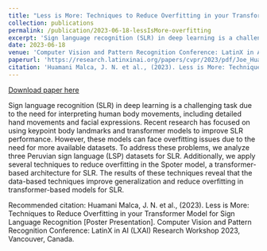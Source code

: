 ```yaml
---
title: "Less is More: Techniques to Reduce Overfitting in your Transformer Model for Sign Language Recognition"
collection: publications
permalink: /publication/2023-06-18-lessIsMore-overfitting
excerpt: 'Sign language recognition (SLR) in deep learning is a challenging task due to the need for interpreting human body movements, including detailed hand movements and facial expressions. Recent research has focused on using keypoint body landmarks and transformer models to improve SLR performance. However, these models can face overfitting issues due to the need for more available datasets. To address these problems, we analyze three Peruvian sign language (LSP) datasets for SLR. Additionally, we apply several techniques to reduce overfitting in the Spoter model, a transformer-based architecture for SLR. The results of these techniques reveal that the data-based techniques improve generalization and reduce overfitting in transformer-based models for SLR.'
date: 2023-06-18
venue: 'Computer Vision and Pattern Recognition Conference: LatinX in AI (LXAI) Research Workshop 2023'
paperurl: 'https://research.latinxinai.org/papers/cvpr/2023/pdf/Joe_Huamani.pdf'
citation: 'Huamani Malca, J. N. et al., (2023). Less is More: Techniques to Reduce Overfitting in your Transformer Model for Sign Language Recognition [Poster Presentation]. Computer Vision and Pattern Recognition Conference: LatinX in AI (LXAI) Research Workshop 2023, Vancouver, Canada.'
---
```


<a href='https://research.latinxinai.org/papers/cvpr/2023/pdf/Joe_Huamani.pdf'>Download paper here</a>

Sign language recognition (SLR) in deep learning is a challenging task due to the need for interpreting human body movements, including detailed hand movements and facial expressions. Recent research has focused on using keypoint body landmarks and transformer models to improve SLR performance. However, these models can face overfitting issues due to the need for more available datasets. To address these problems, we analyze three Peruvian sign language (LSP) datasets for SLR. Additionally, we apply several techniques to reduce overfitting in the Spoter model, a transformer-based architecture for SLR. The results of these techniques reveal that the data-based techniques improve generalization and reduce overfitting in transformer-based models for SLR.

Recommended citation: Huamani Malca, J. N. et al., (2023). Less is More: Techniques to Reduce Overfitting in your Transformer Model for Sign Language Recognition [Poster Presentation]. Computer Vision and Pattern Recognition Conference: LatinX in AI (LXAI) Research Workshop 2023, Vancouver, Canada.